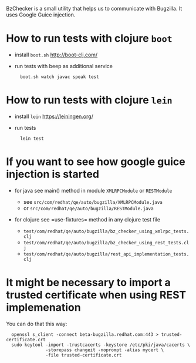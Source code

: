 BzChecker is a small utility that helps us to communicate with Bugzilla.
It uses Google Guice injection.

# How to run tests with clojure `boot`

* install `boot.sh`  http://boot-clj.com/
* run tests with beep as additional service

        boot.sh watch javac speak test
   
# How to run tests with clojure `lein`

* install `lein` https://leiningen.org/
* run tests

        lein test

# If you want to see how google guice injection is started

* for java see main() method in module `XMLRPCModule` or `RESTModule`
   - see `src/com/redhat/qe/auto/bugzilla/XMLRPCModule.java`
   - or  `src/com/redhat/qe/auto/bugzilla/RESTModule.java`
   
* for clojure see =use-fixtures= method in any clojure test file
   - `test/com/redhat/qe/auto/bugzilla/bz_checker_using_xmlrpc_tests.clj`
   - `test/com/redhat/qe/auto/bugzilla/bz_checker_using_rest_tests.clj`
   - `test/com/redhat/qe/auto/bugzilla/rest_api_implementation_tests.clj`
   
# It might be necessary to import a trusted certificate when using REST implemenation
You can do that this way:

      openssl s_client -connect beta-bugzilla.redhat.com:443 > trusted-certificate.crt
      sudo keytool -import -trustcacerts -keystore /etc/pki/java/cacerts \
                   -storepass changeit -noprompt -alias mycert \
                   -file trusted-certificate.crt 

